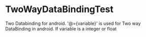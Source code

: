 # TwoWayDataBindingTest
Two Databinding for android.  '@={variable}' is used for Two way DataBinding in android. If variable is a integer or float
